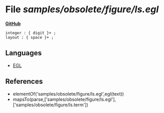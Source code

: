 # File _samples/obsolete/figure/ls.egl_
**[GitHub](https://github.com/softlang/yas/blob/master/samples/obsolete/figure/ls.egl)**
```
integer : { digit }+ ;
layout : { space }+ ;
```

## Languages
* [EGL](../languages/EGL.md)

## References
* elementOf('samples/obsolete/figure/ls.egl',egl(text))
* mapsTo(parse,['samples/obsolete/figure/ls.egl'],['samples/obsolete/figure/ls.term'])

